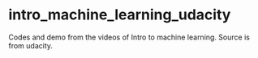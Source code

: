 # intro_machine_learning_udacity
Codes and demo from the videos of Intro to machine learning. Source is from udacity.
